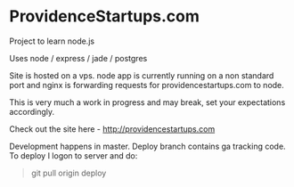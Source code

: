 ProvidenceStartups.com
======================
Project to learn node.js

Uses node / express / jade / postgres

Site is hosted on a vps. node app is currently running on a non standard port and nginx is forwarding requests for providencestartups.com to node.

This is very much a work in progress and may break, set your expectations accordingly.

Check out the site here - http://providencestartups.com

Development happens in master. Deploy branch contains ga tracking code.
To deploy I logon to server and do:
> git pull origin deploy
